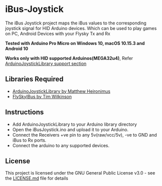 # iBus-Joystick
The iBus Joystick project maps the iBus values to the corresponding joystick signal for HID Arduino devices. Which can be used to play games on PC, Android Devices with your Flysky Tx and Rx

 **Tested with Arduino Pro Micro on Windows 10, macOS 10.15.3 and Android 10**

 **Works only with HID supported Arduinos(MEGA32u4)**,
 Refer [ArduinoJoystickLibrary support section ](https://github.com/MHeironimus/ArduinoJoystickLibrary/wiki/Supported-Boards)


## Libraries Required
* [ArduinoJoystickLibrary by Matthew Heironimus](https://github.com/MHeironimus/ArduinoJoystickLibrary)
* [FlySkyIBus by Tim Wilkinson](https://github.com/aanon4/FlySkyIBus)


## Instructions
* Add ArduinoJoystickLibrary to your Arduino library directory
* Open the iBusJoystick.ino and upload it to your Arduino.
* Connect the Receivers +ve pin to any 5v(raw/vcc/5v), -ve to GND and iBus to Rx ports.
* Connect the arduino to any supported devices.

## License

This project is licensed under the GNU General Public License v3.0 - see the [LICENSE.md](LICENSE.md) file for details







